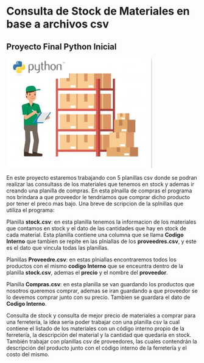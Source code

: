 # Consulta de Stock de Materiales en base a archivos csv
## Proyecto Final Python Inicial

![ControlDeStock](/Imagenes/ControlDeStock.jpg)


En este proyecto estaremos trabajando con 5 planillas csv donde se podran realizar las consultass de los materiales que tenemos en stock y ademas ir creando una planilla de compras. En esta plnailla de compras el programa nos brindara a que proveedor le tendriamos que comprar dicho producto por tener  el preco mas bajo. Una breve de scripcion de la splnillas que utiliza el programa:

Planilla **stock.csv**: en esta planilla tenemos la informacion de los materiales que contamos en stock y el dato de las cantidades que hay en stock de cada material. Esta planilla contiene una columna que se llama **Codigo Interno** que tambien se repite en las plniallas de los **proveedres.csv**, y este es el dato que vincula todas las planillas. 

Planillas **Proveedre.csv**: en estas plniallas encontraremos todos los productos con el mismo **codigo Interno** que se enceuntra dentro de la planilla **stock.csv**, ademas el **precio** y el nombre del **proveedor**.

Planilla **Compras.csv**: en esta planilla se van guardando los productos que nosotros queremos comprar, ademas se iran guardando a que proveedor se lo devemos comprar junto con su precio. Tambien se guardara el dato de **Codigo Interno**.


Consulta de stock y consulta de mejor precio de materiales a comprar para una ferretería, la idea seria poder trabajar con una planilla csv la cual contiene el listado de los materiales con un código interno propio de la ferretería, la descripción del material y la cantidad que quedaría en stock. También trabajar con  planillas csv de proveedores, las cuales contendrán la descripción del producto junto con el código interno de la ferretería y el costo del mismo.  
